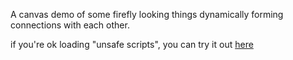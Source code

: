 A canvas demo of some firefly looking things dynamically forming connections with each other.

if you're ok loading "unsafe scripts", you can try it out [here](
http://htmlpreview.github.io/?https://github.com/GMTurbo/connections/blob/master/index.html)
